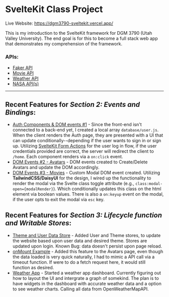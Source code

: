 # SvelteKit Class Project

Live Website: https://dgm3790-sveltekit.vercel.app/

This is my introduction to the SvelteKit framework for DGM 3790 (Utah Valley University). The end goal is for this to become a full stack web app that demonstrates my comprehension of the framework.

### APIs:

- [Faker API](https://fakerjs.dev/)
- [Movie API](https://www.omdbapi.com/)
- [Weather API](https://openweathermap.org/api)
- [NASA API(s)](https://api.nasa.gov/)

---

## Recent Features for **_Section 2: Events and Bindings_**:

- [Auth Components & DOM events #1](https://github.com/ayodyln/DGM3790-SvelteKit/tree/master/src/routes/Auth) - Since the front-end isn't connected to a back-end yet, I created a local array `database/user.js`. When the client renders the Auth page, they are presented with a UI that can update conditionally--depending if the user wants to sign in or sign up. Utilizing [SvelteKit Form Actions](https://kit.svelte.dev/docs/form-actions) for the user log in flow, if the user credentials provided are correct, the server will redirect the client to `/home`. Each component renders via a `on:click` event.
- [DOM Events #2 - Avatars](https://github.com/ayodyln/DGM3790-SvelteKit/blob/master/src/routes/avatars/%2Bpage.svelte) - DOM events created to Create/Delete Avatars and update the DOM accordingly.
- [DOM Events #3 - Movies](https://github.com/ayodyln/DGM3790-SvelteKit/blob/master/src/routes/movies/%2Bpage.svelte) - Custom Modal DOM event created. Utilizing **TailwindCSS/DaisyUI** for the design, I wired up the functionality to render the modal via the Svelte class toggle attribute (e.g., `class:modal-open={modalRender}`). Which conditionally updates this class on the html element via boolean values. There is also a `on:keyup` event on the modal, if the user opts to exit the modal via `esc` key.

## Recent Features for **_Section 3: Lifecycle function and Writable Stores_**:

- [Theme and User Data Store](https://github.com/ayodyln/DGM3790-SvelteKit/tree/master/src/lib/stores) - Added User and Theme stores, to update the website based upon user data and desired theme. Stores are updated upon login. Known Bug: data doesn't persist upon page reload.
- [onMount Example](https://github.com/ayodyln/DGM3790-SvelteKit/blob/master/src/routes/avatars/%2Bpage.svelte) - Added this feature to the Avatars page, even though the data loaded is very quick naturally, I had to mimic a API call via a timeout function. If were to do a fetch request here, it would still function as desired.
- [Weather App](https://github.com/ayodyln/DGM3790-SvelteKit/tree/master/src/routes/weather) - Started a weather app dashboard. Currently figuring out how to layout the UI and intergrate a graph of somekind. The plan is to have widgets in the dashboard with accurate weather data and a option to see weather charts. Calling all data from OpenWeatherMapAPI.
